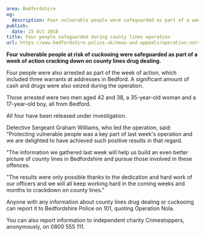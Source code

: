 ```yaml
area: Bedfordshire
og:
  description: Four vulnerable people were safeguarded as part of a week of action to tackle county drugs lines.
publish:
  date: 15 Oct 2018
title: Four people safeguarded during county lines operation
url: https://www.bedfordshire.police.uk/news-and-appeals/operation-survey-oct2018
```

**Four vulnerable people at risk of cuckooing were safeguarded as part of a week of action cracking down on county lines drug dealing.**

Four people were also arrested as part of the week of action, which included three warrants at addresses in Bedford. A significant amount of cash and drugs were also seized during the operation.

Those arrested were two men aged 42 and 38, a 35-year-old woman and a 17-year-old boy, all from Bedford.

All four have been released under investigation.

Detective Sergeant Graham Williams, who led the operation, said: "Protecting vulnerable people was a key part of last week's operation and we are delighted to have achieved such positive results in that regard.

"The information we gathered last week will help us build an even better picture of county lines in Bedfordshire and pursue those involved in these offences.

"The results were only possible thanks to the dedication and hard work of our officers and we will all keep working hard in the coming weeks and months to crackdown on county lines."

Anyone with any information about county lines drug dealing or cuckooing can report it to Bedfordshire Police on 101, quoting Operation Nola.

You can also report information to independent charity Crimestoppers, anonymously, on 0800 555 111.
